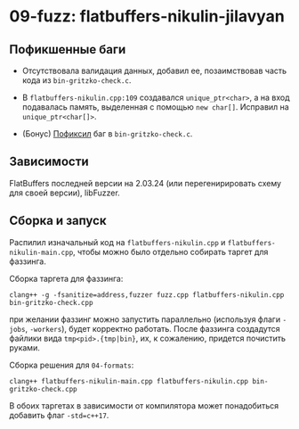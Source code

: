 # 09-fuzz: flatbuffers-nikulin-jilavyan

## Пофикшенные баги
- Отсутствовала валидация данных, добавил ее, позаимствовав часть кода из `bin-gritzko-check.c`.

- В `flatbuffers-nikulin.cpp:109` создавался `unique_ptr<char>`, а на вход подавалась память, выделенная
с помощью `new char[]`. Исправил на `unique_ptr<char[]>`.

- (Бонус) [Пофиксил](https://github.com/decentralized-hse/practice/pull/158) баг в `bin-gritzko-check.c`.

## Зависимости
FlatBuffers последней версии на 2.03.24 (или перегенирировать схему для своей версии),
libFuzzer.

## Сборка и запуск
Распилил изначальный код на `flatbuffers-nikulin.cpp` и `flatbuffers-nikulin-main.cpp`, чтобы можно
было отдельно собирать таргет для фаззинга.

Сборка таргета для фаззинга:
```
clang++ -g -fsanitize=address,fuzzer fuzz.cpp flatbuffers-nikulin.cpp bin-gritzko-check.cpp
```
при желании фаззинг можно запустить параллельно (используя флаги `-jobs`, `-workers`), будет
корректно работать. После фаззинга создадутся файлики вида `tmp<pid>.{tmp|bin}`, их, к сожалению,
придется почистить руками.

Сборка решения для `04-formats`:
```
clang++ flatbuffers-nikulin-main.cpp flatbuffers-nikulin.cpp bin-gritzko-check.cpp
```

В обоих таргетах в зависимости от компилятора может понадобиться добавить флаг `-std=с++17`.
